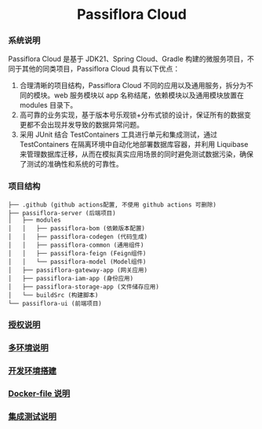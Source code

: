 <div align=center>
<h1>Passiflora Cloud</h1>
</div>

### 系统说明
Passiflora Cloud 是基于 JDK21、Spring Cloud、Gradle 构建的微服务项目，不同于其他的同类项目，Passiflora Cloud 具有以下优点：
1. 合理清晰的项目结构，Passiflora Cloud 不同的应用以及通用服务，拆分为不同的模块。web 服务模块以 app 名称结尾，依赖模块以及通用模块放置在 modules 目录下。
2. 高可靠的业务实现，基于版本号乐观锁+分布式锁的设计，保证所有的数据变更都不会出现并发导致的数据异常问题。
3. 采用 JUnit 结合 TestContainers 工具进行单元和集成测试，通过 TestContainers 在隔离环境中自动化地部署数据库容器，并利用 Liquibase 来管理数据库迁移，从而在模拟真实应用场景的同时避免测试数据污染，确保了测试的准确性和系统的可靠性。

### 项目结构
```shell
├── .github (github actions配置, 不使用 github actions 可删除)
├── passiflora-server (后端项目)
│   ├── modules
│   │   ├── passiflora-bom (依赖版本配置)
│   │   ├── passiflora-codegen (代码生成)
│   │   ├── passiflora-common (通用组件)
│   │   ├── passiflora-feign (Feign组件)
│   │   └── passiflora-model (Model组件)
│   ├── passiflora-gateway-app (网关应用)
│   ├── passiflora-iam-app (身份应用)
│   ├── passiflora-storage-app (文件储存应用)
│   └── buildSrc (构建脚本)
└── passiflora-ui (前端项目)
```
### [授权说明](document%2Fzh%2F授权说明.md)

### [多环境说明](document%2Fzh%2F多环境说明.md)

### [开发环境搭建](document%2Fzh%2F开发环境搭建.md)

### [Docker-file 说明](document%2Fzh%2FDockerfile.md)

### [集成测试说明](document%2Fzh%2F集成测试说明.md)